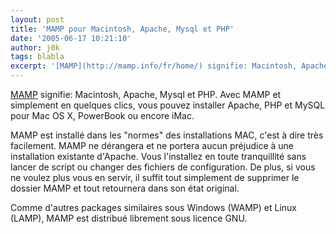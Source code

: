 ```yaml
---
layout: post
title: 'MAMP pour Macintosh, Apache, Mysql et PHP'
date: '2005-06-17 10:21:10'
author: j0k
tags: blabla
excerpt: '[MAMP](http://mamp.info/fr/home/) signifie: Macintosh, Apache, Mysql et PHP.   Avec MAMP et simplement en quelques clics, vous pouvez installer Apache, PHP et MySQL pour Mac OS X, PowerBook ou encore iMac.   )   MAMP est installé dans les "normes" des installations MAC, c''est à dire très facilement. MAMP ne dérangera et ne portera aucun préjudice à      ...'
---
```


[MAMP](http://mamp.info/fr/home/) signifie: Macintosh, Apache, Mysql et PHP.   Avec MAMP et simplement en quelques clics, vous pouvez installer Apache, PHP et MySQL pour Mac OS X, PowerBook ou encore iMac.

MAMP est installé dans les "normes" des installations MAC, c'est à dire très facilement. MAMP ne dérangera et ne portera aucun préjudice à une installation existante d'Apache. Vous l'installez en toute tranquillité sans lancer de script ou changer des fichiers de configuration. De plus, si vous ne voulez plus vous en servir, il suffit tout simplement de supprimer le dossier MAMP et tout retournera dans son état original.

Comme d'autres packages similaires sous Windows (WAMP) et Linux (LAMP), MAMP est distribué librement sous licence GNU.

